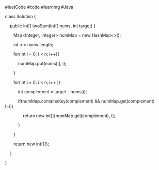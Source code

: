 
#leetCode #code #learning #Java 

class Solution {

    public int[] twoSum(int[] nums, int target) {

       Map<Integer, Integer> numMap = new HashMap<>();

       int n = nums.length;

       for(int i = 0; i < n; i++){

           numMap.put(nums[i], i);

       }

       for(int i = 0; i < n; i++ ){

           int complement = target - nums[i];

           if(numMap.containsKey(complement) && numMap.get(complement) !=i){

               return new int[]{numMap.get(complement), i};

           }

       }

       return new int[]{};

    }

}